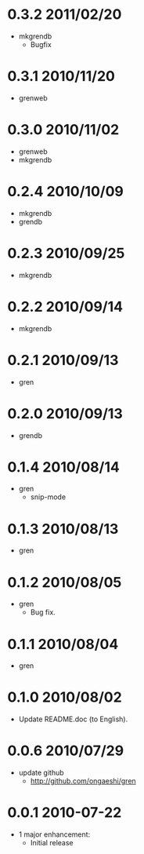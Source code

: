 # 0.3.2 2011/02/20

* mkgrendb
  * Bugfix

# 0.3.1 2010/11/20

* grenweb

# 0.3.0 2010/11/02

* grenweb
* mkgrendb

# 0.2.4 2010/10/09

* mkgrendb
* grendb

# 0.2.3 2010/09/25

* mkgrendb

# 0.2.2 2010/09/14

* mkgrendb

# 0.2.1 2010/09/13

* gren

# 0.2.0 2010/09/13

* grendb

# 0.1.4 2010/08/14

* gren
  * snip-mode

# 0.1.3 2010/08/13

* gren

# 0.1.2 2010/08/05

* gren
  * Bug fix.

# 0.1.1 2010/08/04

* gren

# 0.1.0 2010/08/02

* Update README.doc (to English).

# 0.0.6 2010/07/29

* update github
  * http://github.com/ongaeshi/gren

# 0.0.1 2010-07-22

* 1 major enhancement:
  * Initial release
